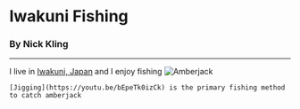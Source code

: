 # Iwakuni Fishing
###  By Nick Kling
---
I live in [Iwakuni, Japan](https://www.mcasiwakuni.marines.mil/) and I enjoy fishing
![Amberjack](https://www.igfa.org/Images/SpeciesID_Images/BWBuri.png)

    [Jigging](https://youtu.be/bEpeTk0izCk) is the primary fishing method to catch amberjack
